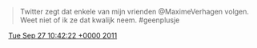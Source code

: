 > Twitter zegt dat enkele van mijn vrienden @MaximeVerhagen volgen\. Weet niet of ik ze dat kwalijk neem\. \#geenplusje

<img src="../../media/tweet.ico" width="12" /> [Tue Sep 27 10:42:22 +0000 2011](https://twitter.com/DromerDenker/status/118636592310140928)